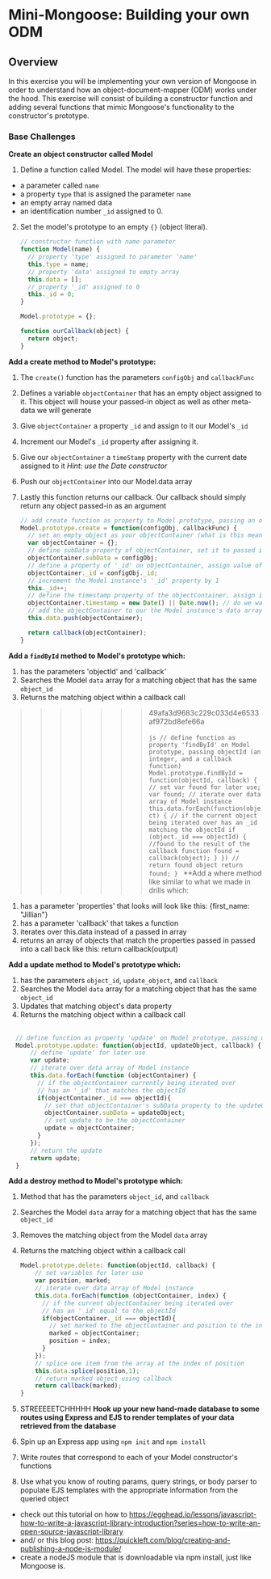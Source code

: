 # Mini-Mongoose: Building your own ODM

## Overview

In this exercise you will be implementing your own version of Mongoose in order to understand how an object-document-mapper (ODM) works under the hood. This exercise will consist of building a constructor function and adding several functions that mimic Mongoose's functionality to the constructor's prototype.

### Base Challenges

**Create an object constructor called Model**

1.  Define a function called Model. The model will have these properties:
  - a parameter called `name`
  - a property `type` that is assigned the parameter `name`
  - an empty array named data
  - an identification number `_id` assigned to 0.
2. Set the model's prototype to an empty `{}` (object literal).

   ```js
   // constructor function with name parameter
   function Model(name) {
     // property 'type' assigned to parameter 'name'
     this.type = name;
     // property 'data' assigned to empty array
     this.data = [];
     // property '_id' assigned to 0
     this._id = 0;
   }

   Model.prototype = {};

   function ourCallback(object) {
     return object;
   }
   ```

**Add a create method to Model's prototype:**

1. The `create()` function has the parameters `configObj` and `callbackFunc`
2. Defines a variable `objectContainer` that has an empty object assigned to it.  This object will house your passed-in object as well as other meta-data we will generate
3. Give `objectContainer` a property `_id` and assign to it our Model's `_id`
4. Increment our Model's `_id` property after assigning it.
5. Give our `objectContainer` a `timeStamp` property with the current date assigned to it *Hint: use the Date constructor*
6. Push our `objectContainer` into our Model.data array
7. Lastly this function returns our callback. Our callback should simply return any object passed-in as an argument

    ```js
    // add create function as property to Model prototype, passing an object for configuration and a callback function
    Model.prototype.create = function(configObj, callbackFunc) {
      // set an empty object as your objectContainer (what is this meant to be? Better name?)
      var objectContainer = {};
      // define subData property of objectContainer, set it to passed in object
      objectContainer.subData = configObj;
      // define a property of '_id' on objectContainer, assign value of configObj's '_id' property
      objectContainer._id = configObj._id;
      // increment the Model instance's '_id' property by 1
      this._id++;
      // define the timestamp property of the objectContainer, assign it to
      objectContainer.timestamp = new Date() || Date.now(); // do we want to the Unix timestamp?
      // add the objectContainer to our the Model instance's data array
      this.data.push(objectContainer);

      return callback(objectContainer);
    }
    ```

**Add a `findById` method to Model's prototype which:**

1. has the parameters 'objectId' and 'callback'
2. Searches the Model `data` array for a matching object that has the same `object_id`
3. Returns the matching object within a callback call
>>>>>>> 49afa3d9683c229c033d4e6533af972bd8efe66a
    <br><br>
    ```js
    // define function as property 'findById' on Model prototype, passing objectId (an integer, and a callback function)
    Model.prototype.findById = function(objectId, callback) {
      // set var found for later use;
      var found;
      // iterate over data array of Model instance
      this.data.forEach(function(object) {
        // if the current object being iterated over has an _id matching the objectId
        if (object._id === objectId) {
          //found to the result of the callback function
          found = callback(object);
        }
      })
      // return found object
      return found;
    }
    ```
**Add a where method like similar to what we made in drills which:
1. has a parameter 'properties' that looks will look like this: {first_name: "Jillian"}
1. has a parameter 'callback' that takes a function
1. iterates over this.data instead of a passed in array
1. returns an array of objects that match the properties passed in passed into a call back like this: return callback(output)

**Add a update method to Model's prototype which:**

1. has the parameters `object_id`, `update_object`, and `callback`
2. Searches the Model `data` array for a matching object that has the same `object_id`
3. Updates that matching object's data property
4. Returns the matching object within a callback call
<br><br>

  ```js
    // define function as property 'update' on Model prototype, passing objectId (an integer, and a callback function)
    Model.prototype.update: function(objectId, updateObject, callback) {
        // define 'update' for later use
        var update;
        // iterate over data array of Model instance
        this.data.forEach(function (objectContainer) {
          // if the objectContainer currently being iterated over
          // has an '_id' that matches the objectId
          if(objectContainer._id === objectId){
            // set that objectContainer's subData property to the updateObject
            objectContainer.subData = updateObject;
            // set update to be the objectContainer
            update = objectContainer;
          }
        });
        // return the update
        return update;
    }
 ```

**Add a destroy method to Model's prototype which:**

1. Method that has the parameters `object_id`, and `callback`
2. Searches the Model `data` array for a matching object that has the same `object_id`
3. Removes the matching object from the Model `data` array
4. Returns the matching object within a callback call

    ```js
    Model.prototype.delete: function(objectId, callback) {
        // set variables for later use
        var position, marked;
        // iterate over data array of Model instance
        this.data.forEach(function (objectContainer, index) {
          // if the current objectContainer being iterated over
          // has an '_id' equal to the objectId
          if(objectContainer._id === objectId){
            // set marked to the objectContainer and position to the index
            marked = objectContainer;
            position = index;
          }
        });
        // splice one item from the array at the index of position
        this.data.splice(position,1);
        // return marked object using callback
        return callback(marked);
    }
    ```

4. STREEEEETCHHHHH
  **Hook up your new hand-made database to some routes using Express and EJS to render templates of your data retrieved from the database**
  1. Spin up an Express app using `npm init` and `npm install`
  2. Write routes that correspond to each of your Model constructor's functions
  3. Use what you know of routing params, query strings, or body parser to populate EJS templates with the appropriate information from the queried object

  - check out this tutorial on how to https://egghead.io/lessons/javascript-how-to-write-a-javascript-library-introduction?series=how-to-write-an-open-source-javascript-library
  - and/ or this blog post: https://quickleft.com/blog/creating-and-publishing-a-node-js-module/
  - create a nodeJS module that is downloadable via npm install, just like Mongoose is.
